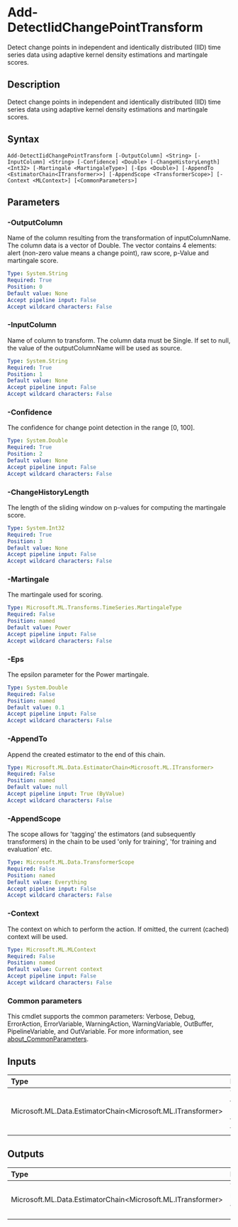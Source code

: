 # Add-DetectIidChangePointTransform

Detect change points in independent and identically distributed (IID) time series data using adaptive kernel density estimations and martingale scores.

## Description

Detect change points in independent and identically distributed (IID) time series data using adaptive kernel density estimations and martingale scores.

## Syntax

```
Add-DetectIidChangePointTransform [-OutputColumn] <String> [-InputColumn] <String> [-Confidence] <Double> [-ChangeHistoryLength] <Int32> [-Martingale <MartingaleType>] [-Eps <Double>] [-AppendTo <EstimatorChain<ITransformer>>] [-AppendScope <TransformerScope>] [-Context <MLContext>] [<CommonParameters>]
```

## Parameters

### -OutputColumn

Name of the column resulting from the transformation of inputColumnName. The column data is a vector of Double. The vector contains 4 elements: alert (non-zero value means a change point), raw score, p-Value and martingale score.

```yaml
Type: System.String
Required: True
Position: 0
Default value: None
Accept pipeline input: False
Accept wildcard characters: False
```

### -InputColumn

Name of column to transform. The column data must be Single. If set to null, the value of the outputColumnName will be used as source.

```yaml
Type: System.String
Required: True
Position: 1
Default value: None
Accept pipeline input: False
Accept wildcard characters: False
```

### -Confidence

The confidence for change point detection in the range [0, 100].

```yaml
Type: System.Double
Required: True
Position: 2
Default value: None
Accept pipeline input: False
Accept wildcard characters: False
```

### -ChangeHistoryLength

The length of the sliding window on p-values for computing the martingale score.

```yaml
Type: System.Int32
Required: True
Position: 3
Default value: None
Accept pipeline input: False
Accept wildcard characters: False
```

### -Martingale

The martingale used for scoring.

```yaml
Type: Microsoft.ML.Transforms.TimeSeries.MartingaleType
Required: False
Position: named
Default value: Power
Accept pipeline input: False
Accept wildcard characters: False
```

### -Eps

The epsilon parameter for the Power martingale.

```yaml
Type: System.Double
Required: False
Position: named
Default value: 0.1
Accept pipeline input: False
Accept wildcard characters: False
```

### -AppendTo

Append the created estimator to the end of this chain.

```yaml
Type: Microsoft.ML.Data.EstimatorChain<Microsoft.ML.ITransformer>
Required: False
Position: named
Default value: null
Accept pipeline input: True (ByValue)
Accept wildcard characters: False
```

### -AppendScope

The scope allows for 'tagging' the estimators (and subsequently transformers) in the chain to be used 'only for training', 'for training and evaluation' etc.

```yaml
Type: Microsoft.ML.Data.TransformerScope
Required: False
Position: named
Default value: Everything
Accept pipeline input: False
Accept wildcard characters: False
```

### -Context

The context on which to perform the action. If omitted, the current (cached) context will be used.

```yaml
Type: Microsoft.ML.MLContext
Required: False
Position: named
Default value: Current context
Accept pipeline input: False
Accept wildcard characters: False
```

### Common parameters

This cmdlet supports the common parameters: Verbose, Debug, ErrorAction, ErrorVariable, WarningAction, WarningVariable, OutBuffer, PipelineVariable, and OutVariable. For more information, see [about_CommonParameters](https://go.microsoft.com/fwlink/?LinkID=113216).

## Inputs

| Type | Description |
|:---|:---|
| Microsoft.ML.Data.EstimatorChain<Microsoft.ML.ITransformer> | You can pipe the EstimatorChain to append to this cmdlet. |

## Outputs

| Type | Description |
|:---|:---|
| Microsoft.ML.Data.EstimatorChain<Microsoft.ML.ITransformer> | This cmdlet returns the appended EstimatorChain. |


